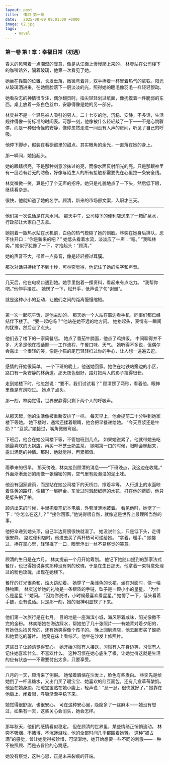 ```yaml
---
layout: post
title:  情泪-第一章
date:   2025-08-09 09:01:00 +0800
image: 02.jpg
tags: 
    - novel
---
```


### **第一卷 第 1 章：幸福日常（初遇）**

春末的风带着一点潮湿的暖意，像是从江面上慢慢爬上来的。
林奕站在公司楼下的咖啡馆外，隔着玻璃，他第一次看见了她。

她坐在靠窗的位置，长发垂落，微微弯着背，双手捧着一杯冒着热气的拿铁。阳光从玻璃洒进来，在她侧脸落下一层淡淡的光，照得她的睫毛像羽毛一样轻轻颤动。

她看杂志的神情很专注，偶尔翻页时，指尖轻轻划过纸面，像抚摸着一件脆弱的东西。桌上放着一条白色丝巾，安静得像是她的另一部分。

林奕并不是一个轻易被人吸引的男人。二十七岁的他，沉稳、安静，不多话，生活规律得像一份标准的时间表。可那一刻，他像被什么轻轻敲了一下——不是心跳骤停，而是一种很奇怪的安静，像你忽然走进一间没有人声的房间，听见了自己的呼吸。

他停下脚步，假装在看橱窗里的甜点。其实眼角的余光，一直落在她的身上。

那一瞬间，她抬起头。

她的眼睛很亮，不是那种刻意涂抹过的亮，而像水面反射阳光的亮。只是那眼神里有一层若有若无的防备，好像与陌生人的所有接触都需要先在心里拉一条安全线。

林奕微微一笑，算是打了个无声的招呼。她只是礼貌地点了一下头，然后低下眼，继续看杂志。

很快，他就知道了她的名字。顾清，新来的市场部文案，入职才三天。

---

他们第一次说话是在茶水间。
那天中午，公司楼下的便利店送来了一箱矿泉水，行政部让大家自己去拿。

她抱着一瓶热水站在水机前，白色的热气模糊了她的侧脸。林奕在她身后排队，忍不住开口：“你是新来的吧？”
她低头看着水流，淡淡应了一声：“嗯。”
“我叫林奕。”
她似乎犹豫了一下，才抬起头：“顾清。”

她的声音不大，带着一点鼻音，像是轻轻擦过耳膜。

那次对话只持续了不到十秒，可林奕觉得，他记住了她的名字和声音。

---

几天后，他在电梯口遇到她。她手里抱着一摞资料，看起来有点吃力。
“我帮你吧。”他伸手接过。
她愣了一下，松开手，低声说了句“谢谢”。

就是这种小小的互动，让他们之间的距离慢慢缩短。

---

第一次一起吃午饭，是他主动的。
那天她一个人站在窗边看手机，同事们都已经结伴下楼了。
“要一起吃吗？”他站在她不远的地方问。
她抬起头，表情有一瞬间的犹豫，然后点了点头。

他们去了楼下的一家简餐店。
她点了番茄牛腩面，他点了鸡排饭。
中间聊得并不多，大多是他在找话题——工作流程、午餐口味、天气。
她听得不多说，但偶尔会露出一个很轻的笑，像是小猫的尾巴轻轻扫过你的手心，让人想一遍遍去逗。

---

感情的开始很简单。
一个下班的晚上，他送她回家。她住在地铁站旁边的小区，路口有一条安静的林荫道。那天夜色很好，路灯把两人的影子拉得很长。

走到她楼下时，他忽然说：“要不，我们试试看？”
顾清愣了两秒，看着他，眼神里像是有风吹过。
她点了点头。

那一刻，林奕觉得，世界安静得只剩下两个人的呼吸声。

---

从那天起，他的生活像被重新安排了一样。
每天早上，他会提前二十分钟到她家楼下等她。
她下楼时，通常还揉着眼睛，他会把早餐递给她。
“今天豆浆还是牛奶？”
“豆浆。”她接过，嘴角微微弯起。

下班后，他会在她公司楼下等，不管加班到几点。
如果她说累了，他就带她去吃她最喜欢的火锅店，再买一杯芝士奶盖茶。
她喝第一口的时候，眼睛会眯起来，露出满足的神情。那时，他就觉得，再累都值。

---

雨季来的很早。
那天傍晚，林奕接到顾清的消息——“下班晚点，我这边在收尾。”
外面淅淅沥沥的雨像一张绵密的网，空气里有股潮湿的泥土味。

他没有回家避雨，而是站在她公司楼下的天桥口，撑着伞等。
人行道上的水面映着昏黄的路灯，像铺了一层碎金。车驶过时溅起细碎的水花，打在他的裤脚，他只是低头拍了拍。

顾清出来的时候，手里抱着笔记本电脑，外套薄薄地披着。
看见他时，她愣了一下：“你怎么在这儿？”
“接你回家。”他说得很自然，就像这是世界上最理所当然的事。

他把伞递到她头顶，自己半边肩膀很快就湿了。
她没说什么，只是低下头，走得很安静。
路过便利店时，他进去买了两杯热可可递给她。
“拿着，暖手。”
她接过，捧在掌心里，轻轻抿了一口，眼里浮出一丝不易察觉的笑意。

---

顾清的生日是在六月。
林奕提前一个月开始筹划。
他记下她随口提到的那家法式餐厅，也记得她说喜欢那种没有刺的玫瑰，于是在生日那天，他拿着一束特意处理过的粉色玫瑰，出现在她楼下。

餐厅的灯光很柔和，烛火跳动着。
她穿了一条浅色的长裙，坐在对面时，像一幅静物画。
林奕送给她的礼物是一条银质的手链，坠子是一颗小小的星星。
“为什么是星星？”她问。
“因为你说过，小时候最喜欢看星星。”
她愣了一下，低头看着手链，没有说话。只是那一刻，她的眼神明显软了下来。

---

他们第一次旅行是在七月。
目的地是一座海滨小城，海风带着咸味，阳光像撒不完的金粉。
林奕陪她在海边踩水，帮她拍了几十张照片——有她背对着夕阳的，有她低头捡贝壳的，还有她笑得像个孩子的。
晚上回到酒店，他去超市买了酸奶和她爱吃的薯片。
她窝在床上看综艺，他坐在沙发上修照片。

这些日子让顾清觉得安心。
她开始习惯有人接送，习惯有人在身边等，习惯有人记住她喜欢什么、不喜欢什么。
这种习惯在她心底生了根，让她觉得这就是生活的应有状态——不需要付出太多，只要享受。

---

八月的一天，顾清来了例假。
她皱着眉缩在沙发上，脸色有些发白。
林奕先是给她倒了一杯温糖水，又出门买了暖宝宝、她喜欢的红豆面包，还有几盒草莓酸奶。
他坐在她身边，把暖宝宝贴在她小腹上，轻声说：“忍一忍，很快就好了。”
她靠在他肩上，闭着眼，呼吸渐渐平稳下来。

她觉得很舒服，也很安心。
可在这种安心里，隐隐多了一丝麻木——她没有想过，如果有一天，这些关心会消失，她会怎样。

---

那年秋天，他们的感情看似稳定。
但在顾清的世界里，某些情绪正悄悄流动。
林奕不吸烟、不赌博、不沉迷游戏，他的全部时间几乎都围着她转。
这种“被占满”的感觉，曾让她觉得被珍惜，可渐渐地，她开始想要一些不同的刺激——一种不被照顾、而是去冒险的心跳感。

她没有察觉，这种心思，正是未来裂痕的开端。
